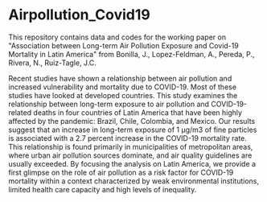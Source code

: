 # Airpollution_Covid19
This repository contains data and codes for the working paper on "Association between Long-term Air Pollution Exposure and Covid-19 Mortality in Latin America" from Bonilla, J., Lopez-Feldman, A., Pereda, P., Rivera, N., Ruiz-Tagle, J.C. 

Recent studies have shown a relationship between air pollution and increased vulnerability and mortality due to COVID-19. Most of these studies have looked at developed countries. This study examines the relationship between long-term exposure to air pollution and COVID-19-related deaths in four countries of Latin America that have been highly affected by the pandemic: Brazil, Chile, Colombia, and Mexico. Our results suggest that an increase in long-term exposure of 1 µg/m3 of fine particles is associated with a 2.7 percent increase in the COVID-19 mortality rate. This relationship is found primarily in municipalities of metropolitan areas, where urban air pollution sources dominate, and air quality guidelines are usually exceeded. By focusing the analysis on Latin America, we provide a first glimpse on the role of air pollution as a risk factor for COVID-19 mortality within a context characterized by weak environmental institutions, limited health care capacity and high levels of inequality.
